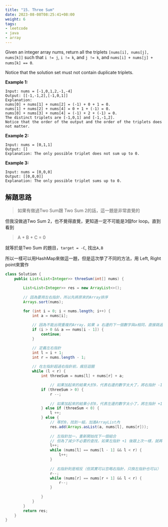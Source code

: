 ```yaml
---
title: "15. Three Sum"
date: 2023-08-08T08:25:41+08:00
weight: 6
tags:
- leetcode
- java
- array
---
```

Given an integer array nums, return all the triplets `[nums[i], nums[j], nums[k]]` such that `i != j`, `i != k`, and `j != k`, and `nums[i] + nums[j] + nums[k] == 0`.

Notice that the solution set must not contain duplicate triplets.



**Example 1:**

```
Input: nums = [-1,0,1,2,-1,-4]
Output: [[-1,-1,2],[-1,0,1]]
Explanation: 
nums[0] + nums[1] + nums[2] = (-1) + 0 + 1 = 0.
nums[1] + nums[2] + nums[4] = 0 + 1 + (-1) = 0.
nums[0] + nums[3] + nums[4] = (-1) + 2 + (-1) = 0.
The distinct triplets are [-1,0,1] and [-1,-1,2].
Notice that the order of the output and the order of the triplets does not matter.
```

**Example 2:**

```
Input: nums = [0,1,1]
Output: []
Explanation: The only possible triplet does not sum up to 0.
```

**Example 3:**

```
Input: nums = [0,0,0]
Output: [[0,0,0]]
Explanation: The only possible triplet sums up to 0.
```





## 解題思路



> 如果有做過Two Sum跟 Two Sum 2的話，這一題是非常直覺的

但我沒做過Two Sum 2，也不覺得直覺，更知道一定不可能是3個for loop。直到看到

> A + B + C = 0

就等於是Two Sum 的題目，`target = -C`, 找出`A,B`

所以一樣可以用HashMap來做這一題，但是這次學了不同的方法，用 Left, Right point來實作



```java
class Solution {
    public List<List<Integer>> threeSum(int[] nums) {
        
        List<List<Integer>> res = new ArrayList<>();
        
        // 因為要用左右指針，所以先將原來的Array排序
        Arrays.sort(nums);

        for (int i = 0; i < nums.length; i++) {
            int a = nums[i];
            
            // 因為不能出現重複的Array，如果 a 右邊的下一個數字與a相同，直接跳過
            if (i > 0 && a == nums[i - 1]) {
                continue;
            }

            // 定義左右指針
            int l = i + 1;
            int r = nums.length - 1;
            
            // 在左指針超過右指針前，瘋狂迴圈
            while (l < r) {
                int threeSum = nums[l] + nums[r] + a;

                    // 如果加起來的結果大於0，代表右邊的數字太大了，將右指針 -1
                if (threeSum > 0) {
                    r --;
                    
                    // 如果加起來的結果小於0，代表左邊的數字太小了，將左指針 +1
                } else if (threeSum < 0) {
                    l ++;
                } else {
                    // 等於0，找到一組，加進ArrayList內
                    res.add(Arrays.asList(a, nums[l], nums[r]));
                    
                    // 左指針加一，重新開始找下一個組合
                    // 但為了減少不必要的查找，如果左指針 +1 後跟上次一樣，就再 +1
                    l++;
                    while (nums[l] == nums[l - 1] && l < r) {
                        l++;
                    }
                    
                    // 右指針則是相反（但其實可以忽略右指針，只換左指針也可以）
                    r--;
                    while (nums[r] == nums[r + 1] && l < r) {
                        r--;
                    }
                    
                }
            }
        }
        return res;
    }
}
```



